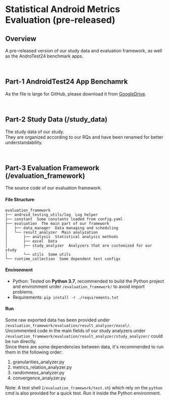 # Statistical Android Metrics Evaluation (pre-released)
## Overview
A pre-released version of our study data and evaluation framework, as well as the AndroTest24 benchmark apps.

<br/>

## Part-1  AndroidTest24 App Benchamrk
As the file is large for GitHub, please download it from [GoogleDrive](https://drive.google.com/drive/folders/1Oi2FtP13uIldCiGaeHJ01Qj0YX-Py_wj?usp=sharing).

<br/>

## Part-2 Study Data (/study_data)
The study data of our study.<br />They are organized according to our RQs and have been renamed for better understandability.

<br/>

## Part-3 Evaluation Framework (/evaluation_framework)
The source code of our evaluation framework.

#### File Structure
```
evaluation_framework
├── android_testing_utils/log  Log helper
├── constant  Some constants loaded from config.yaml
├── evaluation  The main part of our framework
│   ├── data_manager  Data managing and scheduling
│   └── result_analyzer  Main analyzation
│       ├── analysis  Statistical analysis methods
│       ├── excel  Data
│       ├── study_analyzer  Analyzers that are customized for our study
│       └── utils  Some utils
└── runtime_collection  Some dependent test configs

```

#### Environment

- Python: Tested on **Python 3.7**, recommended to build the Python project and environment under `/evaluation_framework/` to avoid import problems.
- Requirements: `pip install -r ./requirements.txt`

#### Run
Some raw exported data has been provided under `/evaluation_framework/evaluation/result_analyzer/excel/`.<br />Uncommented code in the main fields of our study analyzers under `/evaluation_framework/evaluation/result_analyzer/study_analyzer/` could be run directly.<br />Since there are some dependencies between data, it's recommended to run them in the following order:

1. granularities_analyzer.py
2. metrics_relation_analyzer.py
3. randomness_analyzer.py
4. convergence_analyzer.py

Note: A test shell (`/evaluation_framework/test.sh`) which rely on the `python` cmd is also provided for a quick test. Run it inside the Python environment.

